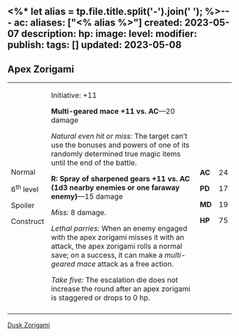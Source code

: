 <%* let alias = tp.file.title.split('-').join(' '); %>---
ac: 
aliases: ["<% alias %>"]
created: 2023-05-07
description: 
hp: 
image: 
level: 
modifier: 
publish: 
tags: []
updated: 2023-05-08
---

## Apex Zorigami

<table>
<colgroup>
<col style="width: 16%" />
<col style="width: 72%" />
<col style="width: 5%" />
<col style="width: 5%" />
</colgroup>
<tbody>
<tr class="odd">
<td><p>Normal</p>
<p>6<sup>th</sup> level</p>
<p>Spoiler</p>
<p>Construct</p></td>
<td><p>Initiative: +11</p>
<p><strong>Multi-geared mace +11 vs. AC</strong>—20 damage</p>
<p><em>Natural even hit or miss:</em> The target can’t use the bonuses
and powers of one of its randomly determined true magic items until the
end of the battle.</p>
<p><strong>R: Spray of sharpened gears +11 vs. AC (1d3 nearby enemies or
one faraway enemy)</strong>—15 damage</p>
<p><em>Miss:</em> 8 damage.</p>
<p><em>Lethal parries:</em> When an enemy engaged with the apex zorigami
misses it with an attack, the apex zorigami rolls a normal save; on a
success, it can make a <em>multi-geared mace</em> attack as a free
action.</p>
<p><em>Take five:</em> The escalation die does not increase the round
after an apex zorigami is staggered or drops to 0 hp.</p></td>
<td><p><strong>AC</strong></p>
<p><strong>PD</strong></p>
<p><strong>MD</strong></p>
<p><strong>HP</strong></p></td>
<td><p>24</p>
<p>17</p>
<p>19</p>
<p>75</p></td>
</tr>
<tr class="even">
<td></td>
<td></td>
<td></td>
<td></td>
</tr>
</tbody>
</table>

[Dusk Zorigami](Dusk%20Zorigami.md)
